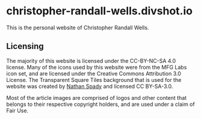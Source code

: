 # christopher-randall-wells.divshot.io
This is the personal website of Christopher Randall Wells.

## Licensing
The majority of this website is licensed under the CC-BY-NC-SA 4.0 license. Many of the icons used by this website were from the MFG Labs icon set, and are licensed under the Creative Commons Attribution 3.0 License. The Transparent Square Tiles background that is used for the website was created by [Nathan Spady](http://nspady.com/) and licensed CC BY-SA-3.0.

Most of the article images are comprised of logos and other content that belongs to their respective copyright holders, and are used under a claim of Fair Use.
